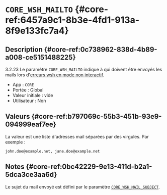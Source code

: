 # `CORE_WSH_MAILTO` {#core-ref:6457a9c1-8b3e-4fd1-913a-8f9e133fc7a4}

## Description {#core-ref:0c738962-838d-4b89-a008-ce5151488225}

<span class="flag from release inline">3.2.23</span> Le paramètre `CORE_WSH_MAILTO`
indique à qui doivent être envoyés les mails lors
d'[erreurs wsh en mode non interactif][core-ref:wsh_error].

*   App : `CORE`
*   Portée : Global
*   Valeur initiale : vide
*   Utilisateur : Non

## Valeurs {#core-ref:b797069c-55b3-451b-93e9-094999eaf7ee}

La valeur est une liste d'adresses mail séparées par des virgules.
Par exemple :

    john.doe@example.net, jane.doe@example.net

## Notes {#core-ref:0bc42229-9e13-411d-b2a1-5dca3ce3aa6d}

Le sujet du mail envoyé est défini par le paramètre
[`CORE_WSH_MAIL_SUBJECT`][core-ref:CORE_WSH_MAIL_SUBJECT].

<!-- links -->

[core-ref:CORE_WSH_MAIL_SUBJECT]: #core-ref:19f573cf-a1ea-4fa1-8eb8-a69c54139f9a
[core-ref:wsh_error]: #core-ref:5ada82f5-0f47-4345-b99b-e33901d9bc3a
